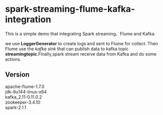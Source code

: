 # spark-streaming-flume-kafka-integration

This is a simple demo that integrating Spark streaming、Flume and Kafka.    

we use **LoggerGenerator** to create logs and sent to Flume for collect. Then Flume use the *kafka sink* that can publish data to 
kafka topic **streamingtopic**.Finally,spark stream receive data from Kafka and do some actions.

## Version
apache-flume-1.7.0  
jdk-8u144-linux-x64  
kafka_2.11-0.11.0.2  
zookeeper-3.4.10  
spark-2.1.1

